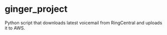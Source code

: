 # ginger_project
Python script that downloads latest voicemail from RingCentral and uploads it to AWS.
